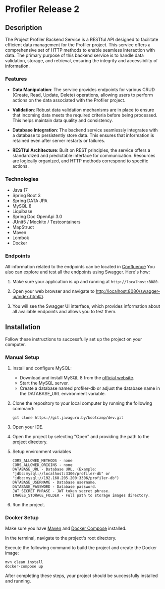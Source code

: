 # Profiler Release 2

## Description

The Project Profiler Backend Service is a RESTful API designed to facilitate efficient data management for the Profiler project.
This service offers a comprehensive set of HTTP methods to enable seamless interaction with data.
The primary purpose of this backend service is to handle data validation, storage, and retrieval,
ensuring the integrity and accessibility of information.

### Features

* **Data Manipulation**: The service provides endpoints for various CRUD (Create, Read, Update, Delete) operations, allowing users to perform actions on the data associated with the Profiler project.

* **Validation**: Robust data validation mechanisms are in place to ensure that incoming data meets the required criteria before being processed. This helps maintain data quality and consistency.

* **Database Integration**: The backend service seamlessly integrates with a database to persistently store data. This ensures that information is retained even after server restarts or failures.

* **RESTful Architecture**: Built on REST principles, the service offers a standardized and predictable interface for communication. Resources are logically organized, and HTTP methods correspond to specific actions.

### Technologies 

* Java 17
* Spring Boot 3
* Spring DATA JPA
* MySQL 8
* Liquibase
* Spring Doc OpenApi 3.0
* JUnit5 / Mockito / Testcontainers
* MapStruct
* Maven
* Lombok
* Docker

### Endpoints

All information related to the endpoints can be located in [Confluence](https://conf.javaguru.by/display/PROF/Prof_DEV+space)
You also can explore and test all the endpoints using Swagger. Here's how:

1. Make sure your application is up and running at `http://localhost:8080`.

2. Open your web browser and navigate to [http://localhost:8080/swagger-ui/index.html#/](http://localhost:8080/swagger-ui/index.html#/).

3. You will see the Swagger UI interface, which provides information about all available endpoints and allows you to test them.

## Installation

Follow these instructions to successfully set up the project on your computer.

### Manual Setup 
1. Install and configure MySQL:

   * Download and install MySQL 8 from the [official website](https://dev.mysql.com/downloads/).
   * Start the MySQL server.
   * Create a database named profiler-db or adjust the database name in the DATABASE_URL environment variable.

2. Clone the repository to your local computer by running the following command:
    ```
    git clone https://git.javaguru.by/bootcamp/dev.git
    ```
3. Open your IDE.

4. Open the project by selecting "Open" and providing the path to the project directory.

5. Setup environment variables

    ```
    CORS_ALLOWED_METHODS - none
    CORS_ALLOWED_ORIGINS - none
    DATABASE_URL - Database URL. (Example: "jdbc:mysql://localhost:3306/profiler-db" or "jdbc:mysql://192.168.205.200:3306/profiler-db")
    DATABASE_USERNAME - Database username.
    DATABASE_PASSWORD - Database password.
    JWT_SECRET_PHRASE - JWT token secret phrase.
    IMAGES_STORAGE_FOLDER - Full path to storage images directory.
    ```
6. Run the project.

### Docker Setup
Make sure you have [Maven](https://maven.apache.org/) and [Docker Compose](https://docs.docker.com/compose/) installed.

In the terminal, navigate to the project's root directory.

Execute the following command to build the project and create the Docker image:

```
mvn clean install
docker-compose up
```

After completing these steps, your project should be successfully installed and running.
